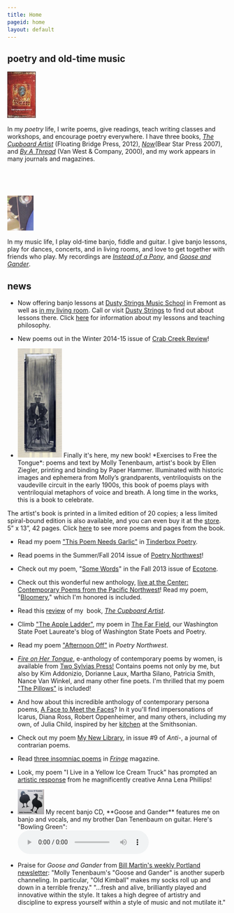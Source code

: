 ```yaml
---
title: Home
pageid: home
layout: default
---
```


## poetry and old-time music

<img width="65" height="106" src="/uploads/images/CupboardArtist_cover-final_33percent.jpg" class=" floatL" alt="" />

In my *poetry* life, I write poems, give readings, teach writing classes and workshops, and encourage poetry everywhere. I have three books,
*[The Cupboard Artist](/poems/books.html)* (Floating Bridge Press, 2012),
*[Now](/poems/books/html)*(Bear Star Press 2007), and
*[By A Thread](/poems/books/html)* (Van West & Company, 2000),
and my work appears in many journals and magazines.

<p> </p>
<p> </p>

<img width="60" height="80" alt="" class="imgBorder floatL" src="uploads/images/tubaphone peghead.jpg" />

In my music life, I play old-time banjo, fiddle and guitar.
I give banjo lessons, play for dances, concerts, and in living rooms,
and love to get together with friends who play.
My recordings are
*[Instead of a Pony](/music/index.html)*, and
*[Goose and Gander](/music/index.html)*.

## news

* Now offering banjo lessons at
  [Dusty Strings Music School](http://store.dustystrings.com/t-3-ms-PL-banjo.aspx?skinid=4)
  in Fremont as well as [in my living room](/music/banjo-lessons.html). Call or visit
  [Dusty Strings](http://store.dustystrings.com/t-3-ms-workshophome.aspx)
  to find out about lessons there.
  Click <a href="/music/banjo-lessons.html" rel="Text_Window">here</a> for
  information about my lessons and teaching philosophy.

* New poems out in the Winter 2014-15 issue of
  [Crab Creek Review](http://www.crabcreekreview.org/)!

* <img src="uploads/images/cover.jpg" width="101" height="250" class=" floatL" alt=""/>
  Finally it's here, my new book! *Exercises to Free the Tongue*:
  poems and text by Molly Tenenbaum, artist's book by Ellen Ziegler,
  printing and binding by Paper Hammer. Illuminated with historic images
  and ephemera from Molly’s grandparents, ventriloquists on the vaudeville
  circuit in the early 1900s, this book of poems plays with ventriloquial
  metaphors of voice and breath. A long time in the works, this is a book to
  celebrate.

The artist's book is printed in a limited edition of 20 copies;
a less limited spiral-bound edition is also available, and you can even buy
it at the [store](/store/index.html).
5” x 13”, 42 pages. Click
[here](/poems/ExercisesExcerpts.html) to see more poems and pages from the book.

* Read my poem
  ["This Poem Needs Garlic"](http://www.tinderboxpoetry.com/this-poem-needs-garlic)
  in [Tinderbox Poetry](http://www.tinderboxpoetry.com/this-poem-needs-garlic).

* Read poems in the Summer/Fall 2014 issue of
  [Poetry Northwest](http://www.poetrynw.org/issue-cover/the-social-media-issue-2014/)!

* Check out my poem,
  "[Some Words](http://www.ecotonejournal.com/index.php/articles/details/some_words_acid_extinction_are_pasted_to_the_undersides_of_others)"
  in the Fall 2013 issue of
  [Ecotone](http://www.ecotonejournal.com/index.php/issues/toc/ecotone_16/).

* Check out this wonderful new anthology,
  [live at the Center: Contemporary Poems from the Pacific Northwest](http://ooligan.pdx.edu/poetry/alive-at-the-center/)!
  Read my poem, "[Bloomery](/poems/Bloomery.html),"
  which I'm honored is included.

* Read this
  [review](http://www.ronslate.com/seventeen_poets_recommend_new_recent_titles) of my  book,
  *[The Cupboard Artist](http://www.scn.org/floatingbridge/cupboard.html)*.

* Climb
  ["The Apple Ladder"](http://kathleenflenniken.com/blog/?p=167),
  my poem in
  [The Far Field](http://kathleenflenniken.com/blog/), our
  Washington State Poet Laureate's blog of Washington State Poets and Poetry.

* Read my poem
  ["Afternoon Off"](http://www.poetrynw.org/2012/01/molly-tenenbaum-afternoon-off/)
  in *Poetry Northwest*.

* *[Fire on Her Tongue](http://twosylviaspress.com/fire-on-her-tongue.html)*,
  e-anthology of contemporary poems by women, is available from
  [Two Sylvias Press!](http://twosylviaspress.com/fire-on-her-tongue.html)
  Contains poems not only by me, but also by Kim Addonizio, Dorianne Laux,
  Martha Silano, Patricia Smith, Nance Van Winkel, and many other fine
  poets. I'm thrilled that my poem
  ["The Pillows"](/poems/ThePillows.html) is included!

* And how about this incredible anthology of contemporary persona poems,
  [A Face to Meet the Faces](http://www.uakron.edu/uapress/browse-books/book-details/index.dot?id=2337015)?
  In it you'll find impersonations of Icarus, Diana Ross, Robert
  Oppenheimer, and many others, including my own, of Julia Child, inspired
  by her
  [kitchen](http://amhistory.si.edu/juliachild/) at the
  Smithsonian.

* Check out my poem
  [My New Library](http://anti-poetry.com/anti/tenenbaummo/),
  in issue #9 of *Anti-*, a journal of contrarian poems.

* Read
  [three insomniac poems](http://www.fringemagazine.org/lit/poetry/my-flannel-civilization-and-two-more-poems/)
  in *[Fringe](http://www.fringemagazine.org/)* magazine.

* Look, my poem "I Live in a Yellow Ice Cream Truck" has prompted an
  [artistic response](http://delirioushem.blogspot.com/2009/09/anna-lena-phillips-boots-bottles.html)
  from he magnificently creative Anna Lena Phillips!

* <img width="60" height="57" alt="" class="imgBorder floatL" src="uploads/images/Goose and Gander.jpg" />
  My recent banjo CD, **Goose and Gander** features me on banjo and vocals,
  and my brother Dan Tenenbaum on guitar. Here's "Bowling Green": 
  <div>
  <audio controls>
  <source src='/uploads/mp3/01 Bowling Green.mp3'>
  Your browser does not support the audio element.
  Please use an HTML5-compatible browser.
  </audio>
  </div>

* Praise for *Goose and Gander* from
  [Bill Martin's weekly Portland newsletter](http://www.bubbaguitar.com/newsletter.html):
  "Molly Tenenbaum's "Goose
  and Gander" is another superb channeling. In particular,
  "Old Kimball" makes my socks roll up and down in a terrible frenzy."
  "...fresh and alive, brilliantly played and innovative within the style. It
  takes a high degree of artistry and discipline to express yourself within a
  style of music and not mutilate it."